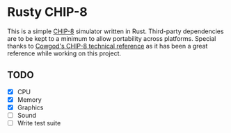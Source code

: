 # Rusty CHIP-8

This is a simple [CHIP-8](https://en.wikipedia.org/wiki/CHIP-8) simulator written in Rust. Third-party dependencies are to be kept to a minimum to allow portability across platforms. Special thanks to [Cowgod's CHIP-8 technical reference](http://devernay.free.fr/hacks/chip8/C8TECH10.HTM) as it has been a great reference while working on this project.

## TODO
- [X] CPU
- [X] Memory
- [X] Graphics
- [ ] Sound
- [ ] Write test suite